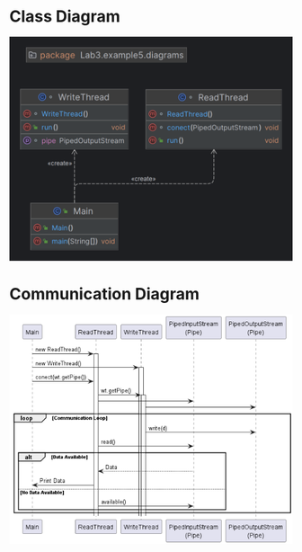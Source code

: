 # Class Diagram
![classDiagram.png](diagrams%2FclassDiagram.png)
# Communication Diagram
![communicationDiagram.png](diagrams%2FcommunicationDiagram.png)